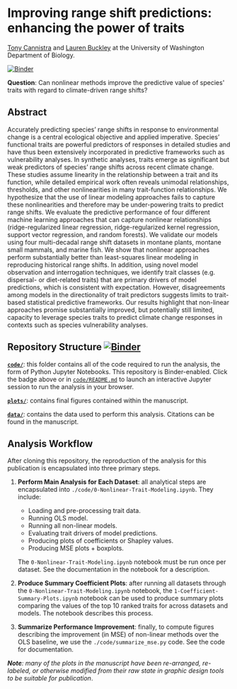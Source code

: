# Improving range shift predictions: enhancing the power of traits
[Tony Cannistra](http://www.anthonycannistra.com) and [Lauren Buckley](http://faculty.washington.edu/lbuckley) at the University of Washington Department of Biology.

[![Binder](https://mybinder.org/badge_logo.svg)](https://mybinder.org/v2/gh/HuckleyLab/cc_traits/master)


[angert]: http://onlinelibrary.wiley.com/doi/10.1111/j.1461-0248.2011.01620.x/full

**Question**: Can nonlinear methods improve the predictive value of species' traits with regard to climate-driven range shifts?

## Abstract

Accurately predicting species’ range shifts in response to environmental change is a central ecological objective and applied imperative. Species’ functional traits are powerful predictors of responses in detailed studies and have thus been extensively incorporated in predictive frameworks such as vulnerability analyses.  In synthetic analyses, traits emerge as significant but weak predictors of species’ range shifts across recent climate change. These studies assume linearity in the relationship between a trait and its function, while detailed empirical work often reveals unimodal relationships, thresholds, and other nonlinearities in many trait-function relationships. We hypothesize that the use of linear modeling approaches fails to capture these nonlinearities and therefore may be under-powering traits to predict range shifts. We evaluate the predictive performance of four different machine learning approaches that can capture nonlinear relationships (ridge-regularized linear regression, ridge-regularized kernel regression, support vector regression, and random forests). We validate our models using four multi-decadal range shift datasets in montane plants, montane small mammals, and marine fish. We show that nonlinear approaches perform substantially better than least-squares linear modeling in reproducing historical range shifts. In addition, using novel model observation and interrogation techniques, we identify trait classes (e.g. dispersal- or diet-related traits) that are primary drivers of model predictions, which is consistent with expectation. However, disagreements among models in the directionality of trait predictors suggests limits to trait-based statistical predictive frameworks. Our results highlight that non-linear approaches promise substantially improved, but potentially still limited, capacity to leverage species traits to predict climate change responses in contexts such as species vulnerability analyses.

## Repository Structure [![Binder](https://mybinder.org/badge_logo.svg)](https://mybinder.org/v2/gh/HuckleyLab/cc_traits/master)


**[`code/`](./code)**: this folder contains all of the code required to run the analysis, the form of Python Jupyter Notebooks. This repository is Binder-enabled. Click the badge above or in [`code/README.md`](code/README.md) to launch an interactive Jupyter session to run the analysis in your browser.

**[`plots/`](./plots)**: contains final figures contained within the manuscript.

**[`data/`](./data)**: contains the data used to perform this analysis. Citations can be found in the manuscript.

## Analysis Workflow

After cloning this repository, the reproduction of the analysis for this publication is encapsulated into three primary steps.

1. **Perform Main Analysis for Each Dataset**: all analytical steps are encapsulated into `./code/0-Nonlinear-Trait-Modeling.ipynb`. They include:
   * Loading and pre-processing trait data.
   * Running OLS model.
   * Running all non-linear models.
   * Evaluating trait drivers of model predictions.
   * Producing plots of coefficients or Shapley values.
   * Producing MSE plots + boxplots.

   The `0-Nonlinear-Trait-Modeling.ipynb` notebook must be run once per dataset. See the documentation in the notebook for a description.

2. **Produce Summary Coefficient Plots**: after running all datasets through the `0-Nonlinear-Trait-Modeling.ipynb` notebook, the `1-Coefficient-Summary-Plots.ipynb` notebook can be used to produce summary plots comparing the values of the top 10 ranked traits for across datasets and models. The notebook describes this process.

3. **Summarize Performance Improvement**: finally, to compute figures describing the improvement (in MSE) of non-linear methods over the OLS baseline, we use the `./code/summarize_mse.py` code. See the code for documentation.

***Note**: many of the plots in the manuscript have been re-arranged, re-labeled, or otherwise modified from their raw state in graphic design tools to be suitable for publication*.
